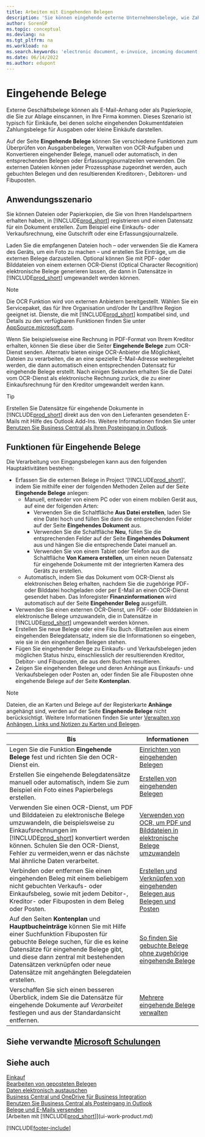 ```yaml
---
title: Arbeiten mit Eingehenden Belegen
description: 'Sie können eingehende externe Unternehmensbelege, wie Zahlungseingänge oder PDF-Dateien verwalten, OCR-Aufgaben verwalten und Dateien in elektronische Belege und Datensätze umwandeln.'
author: SorenGP
ms.topic: conceptual
ms.devlang: na
ms.tgt_pltfrm: na
ms.workload: na
ms.search.keywords: 'electronic document, e-invoice, incoming document, OCR, ecommerce, document exchange, import invoice'
ms.date: 06/14/2022
ms.author: edupont
---
```

# <a name="incoming-documents" />Eingehende Belege

Externe Geschäftsbelege können als E-Mail-Anhang oder als Papierkopie, die Sie zur Ablage einscannen, in Ihre Firma kommen. Dieses Szenario ist typisch für Einkäufe, bei denen solche eingehenden Dokumentdateien Zahlungsbelege für Ausgaben oder kleine Einkäufe darstellen.

Auf der Seite **Eingehende Belege** können Sie verschiedene Funktionen zum Überprüfen von Ausgabenbelegen, Verwalten von OCR-Aufgaben und Konvertieren eingehender Belege, manuell oder automatisch, in den entsprechenden Belegen oder Erfassungsjournalzeilen verwenden. Die externen Dateien können jeder Prozessphase zugeordnet werden, auch gebuchten Belegen und den resultierenden Kreditoren-, Debitoren- und Fibuposten.

## <a name="usage-scenario" />Anwendungsszenario

Sie können Dateien oder Papierkopien, die Sie von Ihren Handelspartnern erhalten haben, in [!INCLUDE[prod_short](includes/prod_short.md)] registrieren und einen Datensatz für ein Dokument erstellen. Zum Beispiel eine Einkaufs- oder Verkaufsrechnung, eine Gutschrift oder eine Erfassungsjournalzeile.

Laden Sie die empfangenen Dateien hoch – oder verwenden Sie die Kamera des Geräts, um ein Foto zu machen – und erstellen Sie Einträge, um die externen Belege darzustellen. Optional können Sie mit PDF- oder Bilddateien von einem externen OCR-Dienst (Optical Character Recognition) elektronische Belege generieren lassen, die dann in Datensätze in [!INCLUDE[prod_short](includes/prod_short.md)] umgewandelt werden können.

> [!NOTE]
> Die OCR Funktion wird von externen Anbietern bereitgestellt. Wählen Sie ein Servicepaket, das für Ihre Organisation und/oder Ihr Land/Ihre Region geeignet ist. Dienste, die mit [!INCLUDE[prod_short](includes/prod_short.md)] kompatibel sind, und Details zu den verfügbaren Funktionen finden Sie unter [AppSource.microsoft.com](https://go.microsoft.com/fwlink/?linkid=2081646).

Wenn Sie beispielsweise eine Rechnung in PDF-Format von Ihrem Kreditor erhalten, können Sie diese über die Seiter **Eingehende Belege** zum OCR-Dienst senden. Alternativ bieten einige OCR-Anbieter die Möglichkeit, Dateien zu verarbeiten, die an eine spezielle E-Mail-Adresse weitergeleitet werden, die dann automatisch einen entsprechenden Datensatz für eingehende Belege erstellt. Nach einigen Sekunden erhalten Sie die Datei vom OCR-Dienst als elektronische Rechnung zurück, die zu einer Einkaufsrechnung für den Kreditor umgewandelt werden kann.

> [!TIP]
> Erstellen Sie Datensätze für eingehende Dokumente in [!INCLUDE[prod_short](includes/prod_short.md)] direkt aus den von den Lieferanten gesendeten E-Mails mit Hilfe des Outlook Add-Ins. Weitere Informationen finden Sie unter [Benutzen Sie Business Central als Ihren Posteingang in Outlook](work-outlook-addin.md).

## <a name="incoming-document-features" />Funktionen für Eingehende Belege

Die Verarbeitung von Eingangsbelegen kann aus den folgenden Hauptaktivitäten bestehen:

* Erfassen Sie die externen Belege in Project '[!INCLUDE[prod_short](includes/prod_short.md)]', indem Sie mithilfe einer der folgenden Methoden Zeilen auf der Seite **Eingehende Belege** anlegen:
  * Manuell, entweder von einem PC oder von einem mobilen Gerät aus, auf eine der folgenden Arten:
    * Verwenden Sie die Schaltfläche **Aus Datei erstellen**, laden Sie eine Datei hoch und füllen Sie dann die entsprechenden Felder auf der Seite **Eingehendes Dokument** aus.
    * Verwenden Sie die Schaltfläche **Neu**, füllen Sie die entsprechenden Felder auf der Seite **Eingehendes Dokument** aus und hängen Sie die entsprechende Datei manuell an.
    * Verwenden Sie von einem Tablet oder Telefon aus die Schaltfläche **Von Kamera erstellen**, um einen neuen Datensatz für eingehende Dokumente mit der integrierten Kamera des Geräts zu erstellen.
  * Automatisch, indem Sie das Dokument vom OCR-Dienst als elektronischen Beleg erhalten, nachdem Sie die zugehörige PDF- oder Bilddatei hochgeladen oder per E-Mail an einen OCR-Dienst gesendet haben. Das Inforegister **Finanzinformationen** wird automatisch auf der Seite **Eingehender Beleg** ausgefüllt.
* Verwenden Sie einen externen OCR-Dienst, um PDF- oder Bilddateien in elektronische Belege umzuwandeln, die in Datensätze in [!INCLUDE[prod_short](includes/prod_short.md)] umgewandelt werden können.
* Erstellen Sie neue Belege oder eine Fibu Buch.-Blattzeilen aus einem eingehenden Belegdatensatz, indem sie die Informationen so eingeben, wie sie in den eingehenden Belegen stehen.
* Fügen Sie eingehender Belege zu Einkaufs- und Verkaufsbelegen jeden möglichen Status hinzu, einschliesslich der resultierenden Kreditor, Debitor- und Fibuposten, die aus dem Buchen resultieren.
* Zeigen Sie eingehenden Belege und deren Anhänge aus Einkaufs- und Verkaufsbelegen oder Posten an, oder finden Sie alle Fibuposten ohne eingehende Belege auf der Seite **Kontenplan**.

> [!NOTE]
> Dateien, die an Karten und Belege auf der Registerkarte **Anhänge** angehängt sind, werden auf der Seite **Eingehende Belege** nicht berücksichtigt. Weitere Informationen finden Sie unter [Verwalten von Anhängen, Links und Notizen zu Karten und Belegen](ui-how-add-link-to-record.md).

| Bis | Informationen |
| --- | --- |
| Legen Sie die Funktion **Eingehende Belege** fest und richten Sie den OCR-Dienst ein. |[Einrichten von eingehenden Belegen](across-how-setup-income-documents.md) |
| Erstellen Sie eingehende Belegdatensätze manuell oder automatisch, indem Sie zum Beispiel ein Foto eines Papierbelegs erstellen. |[Erstellen von eingehenden Belegen](across-how-create-income-document-records.md) |
| Verwenden Sie einen OCR-Dienst, um PDF und Bilddateien zu elektronische Belege umzuwandeln, die beispielsweise zu Einkaufsrechnungen im [!INCLUDE[prod_short](includes/prod_short.md)] konvertiert werden können. Schulen Sie den OCR-Dienst, Fehler zu vermeiden,wenn er das nächste Mal ähnliche Daten verarbeitet. |[Verwenden von OCR, um PDF und Bilddateien in elektronische Belege umzuwandeln](across-how-use-ocr-pdf-images-files.md) |
| Verbinden oder entfernen Sie einen eingehenden Beleg mit einem beliebigem nicht gebuchten Verkaufs- oder Einkaufsbeleg, sowie mit jedem Debitor-, Kreditor- oder Fibuposten in dem Beleg oder Posten. |[Erstellen und Verknüpfen von eingehenden Belegen aus Belegen und Posten](across-how-connect-disconnect-income-document-records.md) |
| Auf den Seiten **Kontenplan** und **Hauptbucheinträge** können Sie mit Hilfe einer Suchfunktion Fibuposten für gebuchte Belege suchen, für die es keine Datensätze für eingehende Belege gibt, und diese dann zentral mit bestehenden Datensätzen verknüpfen oder neue Datensätze mit angehängten Belegdateien erstellen. |[So finden Sie gebuchte Belege ohne zugehörige eingehende Belege](across-how-find-posted-documents-without-income-document-records.md) |
| Verschaffen Sie sich einen besseren Überblick, indem Sie die Datensätze für eingehende Dokumente auf *Verarbeitet* festlegen und aus der Standardansicht entfernen. |[Mehrere eingehende Belege verwalten](across-how-manage-many-income-document-records.md) |

## <a name="see-related-microsoft-trainingtrainingmodulesincoming-documents-dynamics--business-central" />Siehe verwandte [Microsoft Schulungen](/training/modules/incoming-documents-dynamics-365-business-central/)

## <a name="see-also" />Siehe auch

[Einkauf](purchasing-manage-purchasing.md)  
[Bearbeiten von geposteten Belegen](across-edit-posted-document.md)  
[Daten elektronisch austauschen](across-data-exchange.md)  
[Business Central und OneDrive für Business Integration](across-onedrive-overview.md)  
[Benutzen Sie Business Central als Posteingang in Outlook](work-outlook-addin.md)  
[Belege und E-Mails versenden](ui-how-send-documents-email.md)  
[Arbeiten mit [!INCLUDE[prod_short](includes/prod_short.md)]](ui-work-product.md)  


[!INCLUDE[footer-include](includes/footer-banner.md)]
